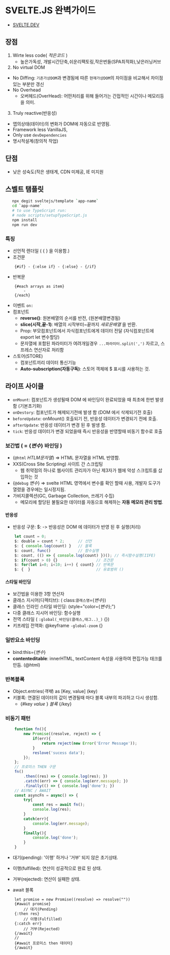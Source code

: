 # SVELTE.JS 완벽가이드

- [SVELTE.DEV](https://svelte.dev/)

## 장점

1) Wirte less code( _적은코드_ )
    - 높은가독성, 개발시간단축,쉬운리팩토링,작은번들(SPA최적화),낮은러닝커브
2) No virtual DOM

- No Diffing: `기존가상DOM`과 변경됨에 따른 `현재가상DOM`의 차이점을 비교해서 차이점있는 부분만 갱신
- No Overhead
  - 오버헤드(OverHead): 어떤처리를 위해 들어가는 간접적인 시간이나 메모리등을 의미.

 3) Truly reactive(반응성)

- 앱의상태(데이터)의 변화가 DOM에 자동으로 반영됨.
- Framework less VanillaJS,
- Only use `devDependencies`
- 명시적설계(창의적 작업)

## 단점

- 낮은 성숙도(작은 생태계, CDN 미제공, IE 미지원

## 스벨트 탬플릿

 ```sh
    npx degit sveltejs/template `app-name`
    cd `app-name`
    # to use TypeScript run:
    # node scripts/setupTypeScript.js
    npm install
    npm run dev
```

### 특징

- 선언적 렌더일 ( { } 을 이용함.)
- 조건문

```svelte
    {#if} - {:else if} - {:else} - {/if}
```

- 반복문

```svelte
    {#each arrays as item}
        - 
    {/each}
```

- 이벤트
    `on:`
- 컴포넌트
  - __reverse()__: 원본배열의 순서를 반전, (원본배열변경됨)
  - __slice(시작,끝-1)__: 배열의 시작부터~끝까지 _새로운배열_ 을 반환.
  - Prop: 부모컴포넌트에서 자식컴포넌트에게 데이터 전달 (자식컴포넌트에 export let 변수할당)
  - 문자열에 포함된 파라미터가 여려개일경우 `...파라미터.split(',')` 자르고, 스프레스 연산자로 처리함
- 스토어(STORE)
  - 컴포넌트끼리 데이터 통신기능
  - __Auto-subscription(자동구독)__: 스토어 객체에 $ 표시를 사용하는 것.

## 라이프 사이클

- `onMount`: 컴포넌트가 생성될때 DOM 에 바인딩이 완료되었을 때 최초에 한번 발생 함 (기본초기화)
- `onDestory`: 컴포넌트가 해제되기전에 발생 함 (DOM 에서 삭제되기전 호출)
- `beforeUpdate`: onMount() 호출되기 전,  반응성 데이터가 변경되기 전에 호출.
- `afterUpdate`: 반응성 데이터가 변경 된 후 발생 함.
- `tick`: 반응성 데이터가 변경 되었을때 즉시 반응성을 반영할때 비동기 함수로 호출

### 보간법 ( = {_변수_} 바인딩 )

- {`@html` _HTLM문자열_} => HTML 문자열을 HTML 반영함.
- XXS(Cross Site Scripting) 사이트 간 스크립팅
  - 웹 취약점의 하나로 웹사이트 관리자가 아닌 제3자가 웹에 악성 스크립트를 삽입하는 것
- {`@debug` _변수_} => svelte HTML 영역에서 변수를 확인 할때 사용, 개발자 도구가 열렸을 경우에는 일시정지됨.
- 가비지콜렉션(GC, Garbage Collection, 쓰레기 수집)
  - 메모리에 할당된 불필요한 데이터를 자동으호 해제하는 __자동 메모리 관리 방법__.

#### 반응성

- 반응성 구문: $: -> 반응성은 DOM 에 데이터가 반영 된 후 실행(처리)

```js
    let count = 0;
    $: double = count * 2;      // 선언
    $: { console.log(count) }   // 블록
    $: count, func()            // 함수실행
    $: count, (() => { console.log(count) })(); // 즉시함수실행(IIFE)
    $: if(count > 0) {}                 // 조건문
    $: for(let i=0; i<10; i++) { count} // 반복문
    $: {  }                             // 유효범위 ()
```

#### 스타일 바인딩

- 보간법을 이용한 3항 연산자
- 클래스 지시어(디렉티브):  ( class:`클래스명`={_변수_})
- 클래스 인라인 스타일 바인딩:  (style="color={_변수_};")
- 다중 클래스 지시어 바인딩: 함수실행
- 전역 스타일 ( `:global(_바인딩(클래스,태그..)_)` {})
- 키프레임 전역화: @keyframe `-global-zoom` {}

### 일반요소 바인딩

- bind:this={_변수_}
- __contenteditable__: innerHTML, textContent 속성을 사용하여 편집가능 태크를 만듬. (@html)

### 반복블록

- Object.entries(_객체_) as [Key, value] (key)
- 키블록: 연결된 데이터의 값이 변경될때 마다 블록 내부의 파괴하고 다시 생성함.
  - {#key _value_ } _블록_ {/key}

### 비동기 패턴

```js
    function fn(){
        new Promise((resolve, reject) => {
            if(err){
                return reject(new Error('Error Message'));
            }
            reslove('sucess data');
        });
    };
    // 프로미스 THEN 구문
    fn()
        .then((res) => { console.log(res); })
        .catch((err) => { console.log(err.message); })
        .finally(() => { console.log('done'); })
    // ASYNC / AWAIT 
    const asyncFn = async() => {
        try{
            const res = await fn();
            console.log(res);
        }
        catch(err){
            console.log(err.message);
        }
        finally(){
            console.log('done');
        }
    }
```

- 대기(pending):  '이행' 하거나 '거부' 되지 않은 초기상태.
- 이행(fulfilled):  연산이 성공적으로 완료 된 상태.
- 거부(rejected): 연산이 실패한 상태.

- await 블록

```svelte
    let promise = new Promise((resolve) => resolve(""))
    {#await promise}
        // 대기(Pending)
    {:then res}
        // 이행(Fulfilled)
    {:catch err}
        // 거부(Rejected)
    {/await}
    //
    {#await 프로미스 then 데이터}
    {/await}
```
